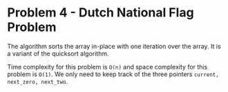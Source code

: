 # Problem 4 - Dutch National Flag Problem

The algorithm sorts the array in-place with one iteration over the array.
It is a variant of the quicksort algorithm.

Time complexity for this problem is `O(n)` and space complexity for this problem
is `O(1)`. We only need to keep track of the three pointers
`current, next_zero, next_two`.
